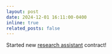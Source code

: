 ```yaml
---
layout: post
date: 2024-12-01 16:11:00-0400
inline: true
related_posts: false
---
```


Started new [research assistant](https://mikaelabrough.github.io/activities/) contract!
